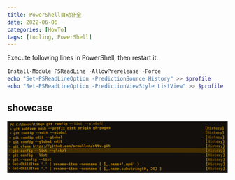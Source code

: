 ```yaml
---
title: PowerShell自动补全
date: 2022-06-06
categories: [HowTo]
tags: [tooling, PowerShell]
---
```


Execute following lines in PowerShell, then restart it.

```powershell
Install-Module PSReadLine -AllowPrerelease -Force
echo "Set-PSReadLineOption -PredictionSource History" >> $profile
echo "Set-PSReadLineOption -PredictionViewStyle ListView" >> $profile
```

## showcase

![image-20220606103921745](/assets/blog-images/2022-06-06-powershell自动补全.assets/image-20220606103921745.png)
